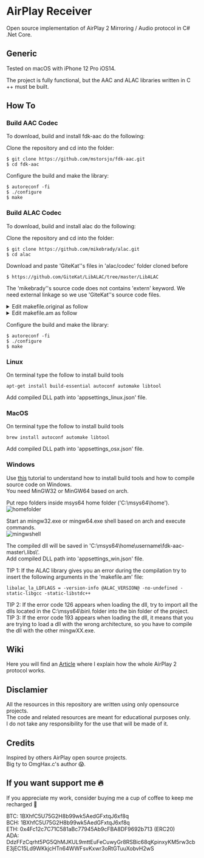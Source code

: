 # AirPlay Receiver
Open source implementation of AirPlay 2 Mirroring / Audio protocol in C# .Net Core.  

## Generic

Tested on macOS with iPhone 12 Pro iOS14.  
  
The project is fully functional, but the AAC and ALAC libraries written in C ++ must be built.  
  
## How To

### Build AAC Codec
To download, build and install fdk-aac do the following:  
  
Clone the repository and cd into the folder:  
```
$ git clone https://github.com/mstorsjo/fdk-aac.git
$ cd fdk-aac
```
  
Configure the build and make the library:  
```
$ autoreconf -fi
$ ./configure
$ make
```
  
### Build ALAC Codec
To download, build and install alac do the following:  
  
Clone the repository and cd into the folder:  
```
$ git clone https://github.com/mikebrady/alac.git
$ cd alac
```
  
Download and paste 'GiteKat''s files in 'alac/codec' folder cloned before
```
$ https://github.com/GiteKat/LibALAC/tree/master/LibALAC
```
  
The 'mikebrady''s source code does not contains 'extern' keyword.
We need external linkage so we use 'GiteKat''s source code files.
  
<details>
<summary>
Edit makefile.original as follow
</summary>

```
# libalac make

CFLAGS = -g -O3 -c
LFLAGS = -Wall
CC = g++

SRCDIR = .
OBJDIR = ./obj
INCLUDES = .

HEADERS = \
$(SRCDIR)/EndianPortable.h \
$(SRCDIR)/aglib.h \
$(SRCDIR)/ALACAudioTypes.h \
$(SRCDIR)/ALACBitUtilities.h\
$(SRCDIR)/ALACDecoder.h \
$(SRCDIR)/ALACEncoder.h \
$(SRCDIR)/LibALAC.h \
$(SRCDIR)/dplib.h \
$(SRCDIR)/matrixlib.h

SOURCES = \
$(SRCDIR)/EndianPortable.c \
$(SRCDIR)/ALACBitUtilities.c \
$(SRCDIR)/ALACDecoder.cpp \
$(SRCDIR)/ALACEncoder.cpp \
$(SRCDIR)/LibALAC.cpp \
$(SRCDIR)/ag_dec.c \
$(SRCDIR)/ag_enc.c \
$(SRCDIR)/dp_dec.c \
$(SRCDIR)/dp_enc.c \
$(SRCDIR)/matrix_dec.c \
$(SRCDIR)/matrix_enc.c

OBJS = \
EndianPortable.o \
ALACBitUtilities.o \
ALACDecoder.o \
ALACEncoder.o \
LibALAC.o \
ag_dec.o \
ag_enc.o \
dp_dec.o \
dp_enc.o \
matrix_dec.o \
matrix_enc.o

libalac.a:	$(OBJS)
	ar rcs libalac.a $(OBJS)

EndianPortable.o : EndianPortable.c
	$(CC) -I $(INCLUDES) $(CFLAGS) EndianPortable.c

ALACBitUtilities.o : ALACBitUtilities.c
	$(CC) -I $(INCLUDES) $(CFLAGS) ALACBitUtilities.c

ALACDecoder.o : ALACDecoder.cpp
	$(CC) -I $(INCLUDES) $(CFLAGS) ALACDecoder.cpp

ALACEncoder.o : ALACEncoder.cpp
	$(CC) -I $(INCLUDES) $(CFLAGS) ALACEncoder.cpp

LibALAC.o : LibALAC.cpp
	$(CC) -I $(INCLUDES) $(CFLAGS) LibALAC.cpp

ag_dec.o : ag_dec.c
	$(CC) -I $(INCLUDES) $(CFLAGS) ag_dec.c

ag_enc.o : ag_enc.c
	$(CC) -I $(INCLUDES) $(CFLAGS) ag_enc.c

dp_dec.o : dp_dec.c
	$(CC) -I $(INCLUDES) $(CFLAGS) dp_dec.c

dp_enc.o : dp_enc.c
	$(CC) -I $(INCLUDES) $(CFLAGS) dp_enc.c

matrix_dec.o : matrix_dec.c
	$(CC) -I $(INCLUDES) $(CFLAGS) matrix_dec.c

matrix_enc.o : matrix_enc.c
	$(CC) -I $(INCLUDES) $(CFLAGS) matrix_enc.c
		
clean:
	-rm $(OBJS) libalac.a
```

</details>
  
<details>
<summary>
Edit makefile.am as follow
</summary>
  
```
## Copyright (c) 2013 Tiancheng "Timothy" Gu
## Modifications copyright (c) 2016 Mike Brady
## Licensed under the Apache License, Version 2.0 (the "License");
## you may not use this file except in compliance with the License.
## You may obtain a copy of the License at
## 
##     http://www.apache.org/licenses/LICENSE-2.0
## 
## Unless required by applicable law or agreed to in writing, software
## distributed under the License is distributed on an "AS IS" BASIS,
## WITHOUT WARRANTIES OR CONDITIONS OF ANY KIND, either express or implied.
## See the License for the specific language governing permissions and
## limitations under the License.

lib_LTLIBRARIES = libalac.la

libalac_la_CPPFLAGS = -Wno-multichar
libalac_la_LDFLAGS = -version-info @ALAC_VERSION@

libalac_la_SOURCES = \
    EndianPortable.c \
    ALACBitUtilities.c \
    ALACDecoder.cpp \
    ALACEncoder.cpp \
    LibALAC.cpp \
    ag_dec.c \
    ag_enc.c \
    dp_dec.c \
    dp_enc.c \
    matrix_dec.c \
    matrix_enc.c

pkgconfigdir = $(libdir)/pkgconfig
pkgconfig_DATA = alac.pc

# Install to include/alac
alacincludedir = $(includedir)/alac

# Install everything
alacinclude_HEADERS = *.h
```

</details>

Configure the build and make the library:  
```
$ autoreconf -fi
$ ./configure
$ make
```
  
### Linux
On terminal type the follow to install build tools  
```
apt-get install build-essential autoconf automake libtool
```
Add compiled DLL path into 'appsettings_linux.json' file.  
  
### MacOS
On terminal type the follow to install build tools  

```
brew install autoconf automake libtool
```
Add compiled DLL path into 'appsettings_osx.json' file.  
  
### Windows

Use [this](http://www.gaia-gis.it/gaia-sins/mingw64_how_to.html#env) tutorial to understand how to install build tools and how to compile source code on Windows.  
You need MinGW32 or MinGW64 based on arch.  
  
Put repo folders inside msys64 home folder ('C:\msys64\home\').  
![homefolder](https://user-images.githubusercontent.com/11635557/116857182-b0b9b180-abfc-11eb-8e75-5d1b23d7541f.PNG)
  
Start an mingw32.exe or mingw64.exe shell based on arch and execute commands.  
![mingwshell](https://user-images.githubusercontent.com/11635557/116857648-756bb280-abfd-11eb-8d6b-43d474f4a27b.PNG)
  
The compiled dll will be saved in 'C:\\msys64\\home\\username\\fdk-aac-master\\.libs\\'.  
Add compiled DLL path into 'appsettings_win.json' file.  
  
TIP 1: If the ALAC library gives you an error during the compilation try to insert the following arguments in the 'makefile.am' file:
```
libalac_la_LDFLAGS = -version-info @ALAC_VERSION@ -no-undefined -static-libgcc -static-libstdc++
```
TIP 2: If the error code 126 appears when loading the dll, try to import all the dlls located in the C:\msys64\bin\ folder into the bin folder of the project.  
TIP 3: If the error code 193 appears when loading the dll, it means that you are trying to load a dll with the wrong architecture, so you have to compile the dll with the other mingwXX.exe.  
   
## Wiki
  
Here you will find an [Article](https://github.com/SteeBono/airplayreceiver/wiki) where I explain how the whole AirPlay 2 protocol works.
  
## Disclamier
  
All the resources in this repository are written using only opensource projects.  
The code and related resources are meant for educational purposes only.  
I do not take any responsibility for the use that will be made of it.    

## Credits

Inspired by others AirPlay open source projects.  
Big ty to OmgHax.c's author 😱. 

## If you want support me 🔥

If you appreciate my work, consider buying me a cup of coffee to keep me recharged 🥲  
  
BTC: 1BXhfC5U75G2H8b99wk5AedGFxtqJ6xf8q  
BCH: 1BXhfC5U75G2H8b99wk5AedGFxtqJ6xf8q  
ETH: 0x4Fc12c7C71C581aBc77945Ab9cFBA8DF9692b713 (ERC20)  
ADA: DdzFFzCqrht5PG5QhMJKUL9mttEuFeCuwyGr8RSBic68qKpinxyKM5rw3cbE3jEC15Ld9WKkjcHTn64WWFsvKxwr3oRtGTuuXobvH2wS  
